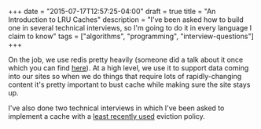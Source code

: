 +++
date = "2015-07-17T12:57:25-04:00"
draft = true
title = "An Introduction to LRU Caches"
description = "I've been asked how to build one in several technical interviews, so I'm going to do it in every language I claim to know"
tags = ["algorithms", "programming", "interview-questions"]
+++


On the job, we use redis pretty heavily (someone did a talk about it once which you can find [here](http://blog.pivotal.io/pivotal/case-studies-2/8-ways-media-giant-viacom-uses-redis-to-serve-dynamic-video-at-scale)).  At a high level, we use it to support data coming into our sites so when we do things that require lots of rapidly-changing content it's pretty important to bust cache while making sure the site stays up.  


I've also done two technical interviews in which I've been asked to implement a cache with a [least recently used](https://en.wikipedia.org/wiki/Page_replacement_algorithm#Least_recently_used) eviction policy.  
